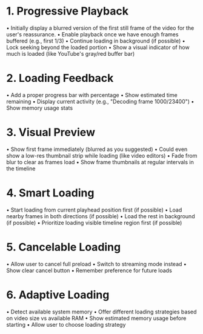 # **1. Progressive Playback**
• Initially display a blurred version of the first still frame of the video for the user's reassurance.
• Enable playback once we have enough frames buffered (e.g., first 1/3)
• Continue loading in background (if possible)
• Lock seeking beyond the loaded portion
• Show a visual indicator of how much is loaded (like YouTube's gray/red buffer bar)

# **2. Loading Feedback**
• Add a proper progress bar with percentage
• Show estimated time remaining
• Display current activity (e.g., "Decoding frame 1000/23400")
• Show memory usage stats

# **3. Visual Preview**
• Show first frame immediately (blurred as you suggested)
• Could even show a low-res thumbnail strip while loading (like video editors)
• Fade from blur to clear as frames load
• Show frame thumbnails at regular intervals in the timeline

# **4. Smart Loading**
• Start loading from current playhead position first (if possible)
• Load nearby frames in both directions (if possible)
• Load the rest in background (if possible)
• Prioritize loading visible timeline region first (if possible)

# **5. Cancelable Loading**
• Allow user to cancel full preload
• Switch to streaming mode instead
• Show clear cancel button
• Remember preference for future loads

# **6. Adaptive Loading**
• Detect available system memory
• Offer different loading strategies based on video size vs available RAM
• Show estimated memory usage before starting
• Allow user to choose loading strategy